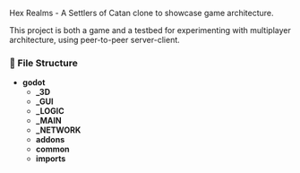
Hex Realms - A Settlers of Catan clone to showcase game architecture.

This project is both a game and a testbed for experimenting with multiplayer architecture, using peer-to-peer server-client.

### 📂 File Structure

- **godot**
	- **_3D**
	- **_GUI**
	- **_LOGIC**
	- **_MAIN**
	- **_NETWORK**
	- **addons**
	- **common**
	- **imports**
